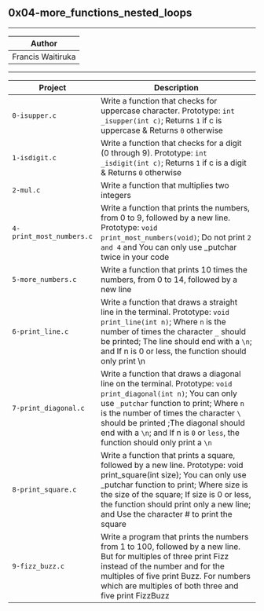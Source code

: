 ## 0x04-more_functions_nested_loops
------------------------------------
|Author |
| ------------------|
| Francis Waitiruka |
------------------------------------
| Project | Description |
| --------------------- | ------------------------ |
| `0-isupper.c` | Write a function that checks for uppercase character. Prototype: `int _isupper(int c)`; Returns `1` if c is uppercase & Returns `0` otherwise |
| `1-isdigit.c` | Write a function that checks for a digit (0 through 9). Prototype: `int _isdigit(int c)`; Returns `1` if c is a digit & Returns `0` otherwise |
| `2-mul.c` | Write a function that multiplies two integers |
| `4-print_most_numbers.c` | Write a function that prints the numbers, from 0 to 9, followed by a new line. Prototype: `void print_most_numbers(void)`; Do not print `2 and 4` and You can only use _putchar twice in your code |
| `5-more_numbers.c` | Write a function that prints 10 times the numbers, from 0 to 14, followed by a new line |
| `6-print_line.c` | Write a function that draws a straight line in the terminal. Prototype: `void print_line(int n)`; Where `n` is the number of times the character `_` should be printed; The line should end with a `\n`; and If n is 0 or less, the function should only print \n |
| `7-print_diagonal.c` | Write a function that draws a diagonal line on the terminal. Prototype: `void print_diagonal(int n)`; You can only use `_putchar` function to print; Where `n` is the number of times the character `\` should be printed ;The diagonal should end with a `\n`; and If n is `0` or `less`, the function should only print a `\n` |
| `8-print_square.c` | Write a function that prints a square, followed by a new line. Prototype: void print_square(int size); You can only use _putchar function to print; Where size is the size of the square; If size is 0 or less, the function should print only a new line; and Use the character # to print the square |
| `9-fizz_buzz.c` | Write a program that prints the numbers from 1 to 100, followed by a new line. But for multiples of three print Fizz instead of the number and for the multiples of five print Buzz. For numbers which are multiples of both three and five print FizzBuzz |
